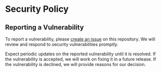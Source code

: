 # Security Policy

## Reporting a Vulnerability

To report a vulnerability, please [create an issue](https://github.com/MonalBarse/nvim-config/issues/new?assignees=&labels=security-vulnerability&template=security-vulnerability-report.md&title=) on this repository. We will review and respond to security vulnerabilities promptly.

Expect periodic updates on the reported vulnerability until it is resolved. If the vulnerability is accepted, we will work on fixing it in a future release. If the vulnerability is declined, we will provide reasons for our decision.
